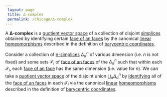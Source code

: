 ```yaml
---
 layout: page
 title: ∆-complex
 permalink: /chicago/∆-complex
---
```

A **Δ-complex** is a [quotient vector space](https://defsmath.github.io/DefsMath/quotient_vector_space) of a collection of disjoint [simplices](https://defsmath.github.io/DefsMath/n-simplex) obtained by identifying certain [face of an faces](https://defsmath.github.io/DefsMath/face_of_an_##########faces) by the canonical [linear](https://defsmath.github.io/DefsMath/linear_transformation) [homeomorphisms](https://defsmath.github.io/DefsMath/homeomorphism) described in the definition of [barycentric coordinates](https://defsmath.github.io/DefsMath/barycentric_coordinates).

Consider a collection of [n-simplices](https://defsmath.github.io/DefsMath/##########n-simplices) $\Delta^n_\alpha$ of various dimension (i.e. $n$ is not fixed) and some sets $\mathcal F_i$ of [face of an faces](https://defsmath.github.io/DefsMath/face_of_an_##########faces) of the $\Delta_\alpha^n$ such that within each $\mathcal F_i$, each [face of an face](https://defsmath.github.io/DefsMath/face_of_an_##########face) has the same dimension (i.e. value for $n$). We can take a [quotient vector space](https://defsmath.github.io/DefsMath/quotient_vector_space) of the disjoint union $\coprod_\alpha \Delta_\alpha^n$ by [identifying](https://defsmath.github.io/DefsMath/equivalence_relation) all of the [face of an faces](https://defsmath.github.io/DefsMath/face_of_an_##########faces) in each $\mathcal F_i$ via the canonical [linear](https://defsmath.github.io/DefsMath/######################linear) [homeomorphisms](https://defsmath.github.io/DefsMath/##############homeomorphisms) described in the definition of [barycentric coordinates](https://defsmath.github.io/DefsMath/barycentric_coordinates).